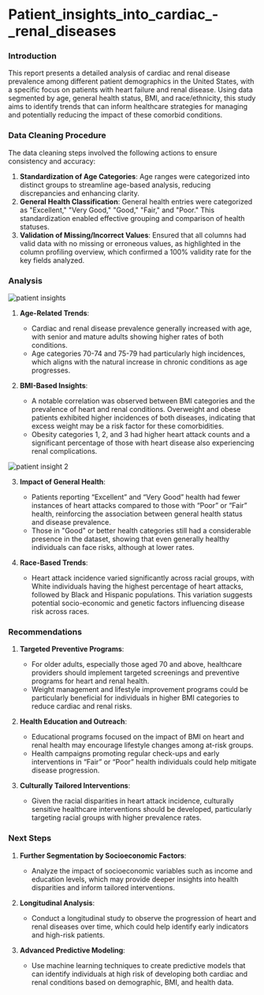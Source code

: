# Patient_insights_into_cardiac_-_renal_diseases


### Introduction
This report presents a detailed analysis of cardiac and renal disease prevalence among different patient demographics in the United States, with a specific focus on patients with heart failure and renal disease. Using data segmented by age, general health status, BMI, and race/ethnicity, this study aims to identify trends that can inform healthcare strategies for managing and potentially reducing the impact of these comorbid conditions.

### Data Cleaning Procedure
The data cleaning steps involved the following actions to ensure consistency and accuracy:

1. **Standardization of Age Categories**: Age ranges were categorized into distinct groups to streamline age-based analysis, reducing discrepancies and enhancing clarity.
2. **General Health Classification**: General health entries were categorized as "Excellent," "Very Good," "Good," "Fair," and "Poor." This standardization enabled effective grouping and comparison of health statuses.
3. **Validation of Missing/Incorrect Values**: Ensured that all columns had valid data with no missing or erroneous values, as highlighted in the column profiling overview, which confirmed a 100% validity rate for the key fields analyzed.



### **Analysis**

![patient insights](https://github.com/user-attachments/assets/bb57b36c-feb5-488c-b1f3-3e1ee76c629c)

1. **Age-Related Trends**:
   - Cardiac and renal disease prevalence generally increased with age, with senior and mature adults showing higher rates of both conditions.
   - Age categories 70-74 and 75-79 had particularly high incidences, which aligns with the natural increase in chronic conditions as age progresses.

2. **BMI-Based Insights**:
   - A notable correlation was observed between BMI categories and the prevalence of heart and renal conditions. Overweight and obese patients exhibited higher incidences of both diseases, indicating that excess weight may be a risk factor for these comorbidities.
   - Obesity categories 1, 2, and 3 had higher heart attack counts and a significant percentage of those with heart disease also experiencing renal complications.

![patient insight 2](https://github.com/user-attachments/assets/df0649ac-6104-49d9-9740-da51909184de)


3. **Impact of General Health**:
   - Patients reporting “Excellent” and “Very Good” health had fewer instances of heart attacks compared to those with “Poor” or “Fair” health, reinforcing the association between general health status and disease prevalence.
   - Those in "Good" or better health categories still had a considerable presence in the dataset, showing that even generally healthy individuals can face risks, although at lower rates.

4. **Race-Based Trends**:
   - Heart attack incidence varied significantly across racial groups, with White individuals having the highest percentage of heart attacks, followed by Black and Hispanic populations. This variation suggests potential socio-economic and genetic factors influencing disease risk across races.

### Recommendations
1. **Targeted Preventive Programs**:
   - For older adults, especially those aged 70 and above, healthcare providers should implement targeted screenings and preventive programs for heart and renal health.
   - Weight management and lifestyle improvement programs could be particularly beneficial for individuals in higher BMI categories to reduce cardiac and renal risks.

2. **Health Education and Outreach**:
   - Educational programs focused on the impact of BMI on heart and renal health may encourage lifestyle changes among at-risk groups.
   - Health campaigns promoting regular check-ups and early interventions in “Fair” or “Poor” health individuals could help mitigate disease progression.

3. **Culturally Tailored Interventions**:
   - Given the racial disparities in heart attack incidence, culturally sensitive healthcare interventions should be developed, particularly targeting racial groups with higher prevalence rates.

### Next Steps
1. **Further Segmentation by Socioeconomic Factors**:
   - Analyze the impact of socioeconomic variables such as income and education levels, which may provide deeper insights into health disparities and inform tailored interventions.
   
2. **Longitudinal Analysis**:
   - Conduct a longitudinal study to observe the progression of heart and renal diseases over time, which could help identify early indicators and high-risk patients.

3. **Advanced Predictive Modeling**:
   - Use machine learning techniques to create predictive models that can identify individuals at high risk of developing both cardiac and renal conditions based on demographic, BMI, and health data.
